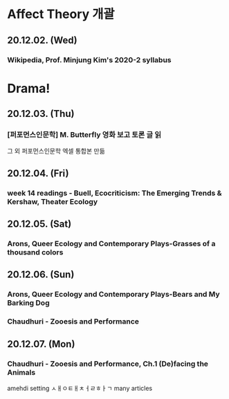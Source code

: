 # Affect Theory 개괄 
## 20.12.02. (Wed)
### Wikipedia, Prof. Minjung Kim's 2020-2 syllabus 

# Drama!
## 20.12.03. (Thu)
### [퍼포먼스인문학] M. Butterfly 영화 보고 토론 글 읽
그 외 퍼포먼스인문학 엑셀 통합본 만듦
## 20.12.04. (Fri)
### week 14 readings - Buell, Ecocriticism: The Emerging Trends & Kershaw, Theater Ecology
## 20.12.05. (Sat)
### Arons, Queer Ecology and Contemporary Plays-Grasses of a thousand colors 
## 20.12.06. (Sun)
### Arons, Queer Ecology and Contemporary Plays-Bears and My Barking Dog
### Chaudhuri - Zooesis and Performance 
## 20.12.07. (Mon)
### Chaudhuri - Zooesis and Performance, Ch.1 (De)facing the Animals
amehdi setting
ㅅㅐㅇㅌㅐㅊㅓㄹㅎㅏㄱ many articles
